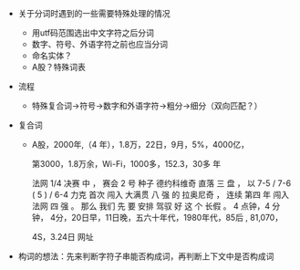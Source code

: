 -   关于分词时遇到的一些需要特殊处理的情况
    -   用utf码范围选出中文字符之后分词
    -   数字、符号、外语字符之前也应当分词
    -   命名实体？
    -   A股？特殊词表
-   流程
    
    -   特殊复合词->符号->数字和外语字符->粗分->细分（双向匹配？）
-   复合词
    -   A股，2000年,（4 年），1.8万，22日，9月，5%，4000亿，
    
        第3000，1.8万余，Wi-Fi，1000多，152.3，30多 年
        
        法网 1/4 决赛 中 ， 赛会 2 号 种子 德约科维奇 直落 三 盘 ， 以 7-5 / 7-6 ( 5 ) / 6-4 力克 首次 闯入 大满贯 八 强 的 拉奥尼奇 ， 连续 第四 年 闯入 法网 四 强 。
 那么 我们 先 要 安排 驾驭 好 这 个 长假 。
        4 点钟，4 分钟， 4分，20日早，11日晚，五六十年代，1980年代，85后
        , 81,070，
        
        4S，3.24日
        网址
-   构词的想法：先来判断字符子串能否构成词，再判断上下文中是否构成词

